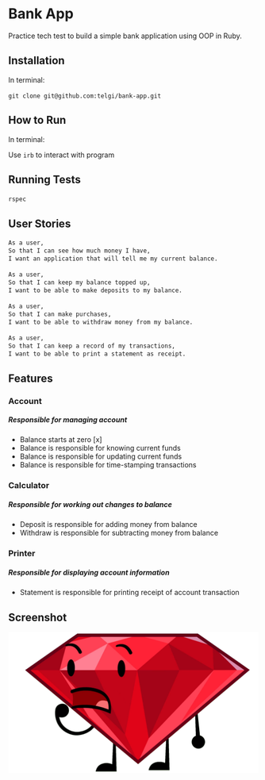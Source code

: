 # Bank App

Practice tech test to build a simple bank application using OOP in Ruby.

## Installation

In terminal:

`git clone git@github.com:telgi/bank-app.git`

## How to Run

In terminal:

Use `irb` to interact with program

## Running Tests

`rspec`

## User Stories

```
As a user,
So that I can see how much money I have,
I want an application that will tell me my current balance.

As a user,
So that I can keep my balance topped up,
I want to be able to make deposits to my balance.

As a user,
So that I can make purchases,
I want to be able to withdraw money from my balance.

As a user,
So that I can keep a record of my transactions,
I want to be able to print a statement as receipt.
```

## Features

### Account
##### *Responsible for managing account*
* Balance starts at zero [x]
* Balance is responsible for knowing current funds
* Balance is responsible for updating current funds
* Balance is responsible for time-stamping transactions

### Calculator
##### *Responsible for working out changes to balance*
* Deposit is responsible for adding money from balance
* Withdraw is responsible for subtracting money from balance

### Printer
##### *Responsible for displaying account information*
* Statement is responsible for printing receipt of account transaction

## Screenshot

![Alt text](assets/images/placeholder.png?raw=true "Ruby placeholder until screenshot appears")
